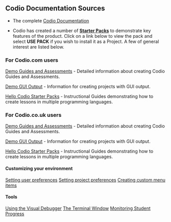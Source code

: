 

## Codio Documentation Sources
- The complete  [Codio Documentation](https://docs.codio.com/)

- Codio has created a number of [**Starter Packs**](https://docs.codio.com/develop/develop/packs/packs.html#id1) to demonstrate key features of the product. Click on a link below to view the pack and select **USE PACK** if you wish to install it as a Project. A few of general interest are listed below.

### For Codio.com users

[Demo Guides and Assessments](https://codio.com/home/starter-packs/cc68d38b-b0ea-4825-9814-46a3594c2b11/) - Detailed information about creating Codio Guides and Assessments.

[Demo GUI Output](https://codio.com/home/starter-packs/d9c00215-ec2a-46e7-b64e-85fab45b0872) - Information for creating projects with GUI output.

[Hello Codio Starter Packs](https://codio.com/home/starter-packs?tab=2&sDirection=desc&sProp=installCount&filter=hello+codio) - Instructional Guides demonstrating how to create lessons in multiple programming languages.

### For Codio.co.uk users

[Demo Guides and Assessments](https://codio.co.uk/home/starter-packs/7c69bc1a-7f20-4cd1-a726-63a1c056790f) - Detailed information about creating Codio Guides and Assessments.

[Demo GUI Output](https://codio.co.uk/home/starter-packs/122198ef-440d-4b45-87f7-49f043da1b61) - Information for creating projects with GUI output.

[Hello Codio Starter Packs](https://codio.co.uk/home/starter-packs?tab=2&sDirection=desc&sProp=installCount&filter=hello+codio) - Instructional Guides demonstrating how to create lessons in multiple programming languages.

#### Customizing your environment 
[Setting user preferences](https://docs.codio.com/common/settings/user-profile.html#id1)
[Setting project preferences](https://docs.codio.com/common/settings/project-prefs.html)
[Creating custom menu items](https://docs.codio.com/develop/develop/ide/boxes/runmenu.html#customizable-run-menu)

#### Tools
[Using the Visual Debugger](https://docs.codio.com/develop/develop/ide/debugger/debugger.html)
[The Terminal Window](https://docs.codio.com/common/develop/ide/boxes/terminal.html#terminal)
[Monitoring Student Progress](https://docs.codio.com/instructors/teaching/grading/grading.html#id1)




